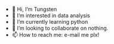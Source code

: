 - 👋 Hi, I’m Tungsten
- 👀 I’m interested in data analysis
- 🌱 I’m currently learning python
- 💞️ I’m looking to collaborate on nothing. 
- 📫 How to reach me: e-mail me plx!

<!---
Tungsten03/Tungsten03 is a ✨ special ✨ repository because its `README.md` (this file) appears on your GitHub profile.
You can click the Preview link to take a look at your changes.
--->
